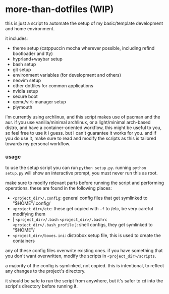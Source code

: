 # more-than-dotfiles (WIP)

this is just a script to automate the setup of my basic/template development and home environment.

it includes:
- theme setup (catppuccin mocha wherever possible, including refind bootloader and tty)
- hyprland+waybar setup
- bash setup
- git setup
- environment variables (for development and others)
- neovim setup
- other dotfiles for common applications
- nvidia setup
- secure boot
- qemu/virt-manager setup
- plymouth

i'm currently using archlinux, and this script makes use of pacman and the aur.
if you use vanilla/minimal archlinux, or a light/minimal arch-based distro,
and have a container-oriented workflow, this might be useful to you, so feel free to use it i guess.
but I can't guarantee it works for you. and if you do use it, make sure to read and modify the scripts 
as this is tailored towards my personal workflow.

### usage

to use the setup script you can run `python setup.py`.
running `python setup.py` will show an interactive prompt, you must never run this as root.

make sure to modify relevant parts before running the script and performing operations.
these are found in the following places:

- `<project_dir>/.config`: general config files that get symlinked to "$HOME"/.config/
- `<project_dir>/etc`: these get copied with `-f` to /etc, be very careful modifying them
- [ `<project_dir>/.bash` `<project_dir>/.bashrc` `<project_dir>/.bash_profile` ]: shell configs, they get symlinked to "$HOME"/
- `<project_dir>/boxes.ini`: distrobox setup file, this is used to create the containers

any of these config files overwrite existing ones.
if you have something that you don't want overwritten, modify the scripts in `<project_dir>/scripts`.

a majority of the config is symlinked, not copied.
this is intentional, to reflect any changes to the project's directory.

it should be safe to run the script from anywhere, but it's safer to `cd` into the script's directory before running it.
